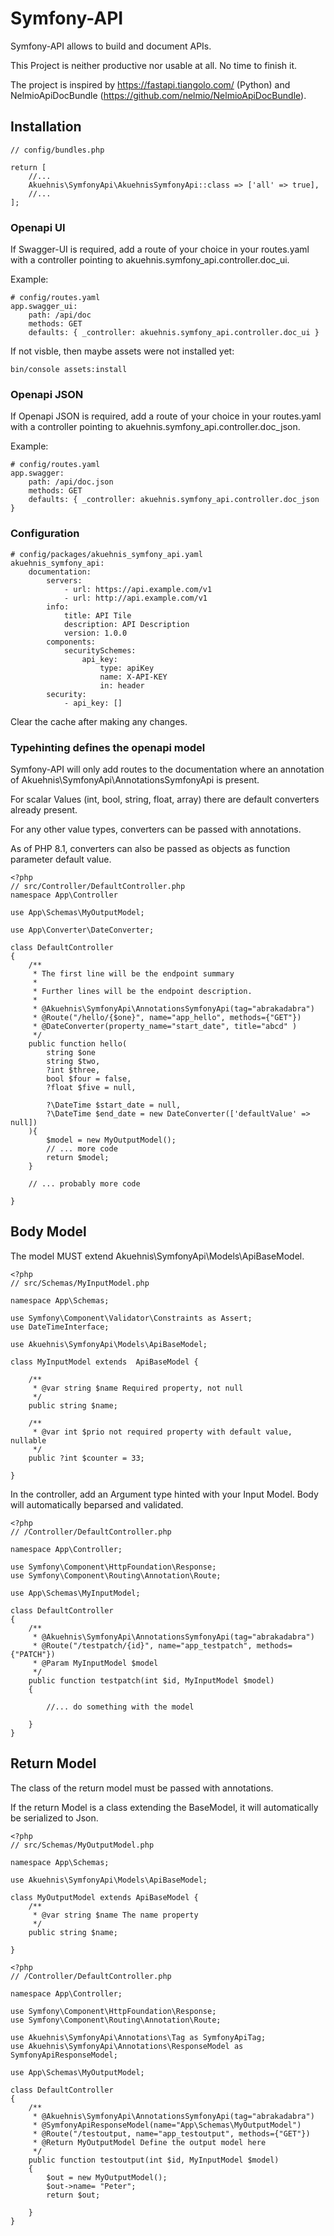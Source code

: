 # Symfony-API

Symfony-API allows to build and document APIs.

This Project is neither productive nor usable at all. No time to finish it.

The project is inspired by https://fastapi.tiangolo.com/ (Python) and NelmioApiDocBundle (https://github.com/nelmio/NelmioApiDocBundle).


## Installation

```
// config/bundles.php

return [
    //...
    Akuehnis\SymfonyApi\AkuehnisSymfonyApi::class => ['all' => true],
    //...
];

```

### Openapi UI

If Swagger-UI is required, add a route of your choice in your routes.yaml 
with a controller pointing to akuehnis.symfony_api.controller.doc_ui.

Example:

```
# config/routes.yaml
app.swagger_ui:
    path: /api/doc
    methods: GET
    defaults: { _controller: akuehnis.symfony_api.controller.doc_ui }

```

If not visble, then maybe assets were not installed yet:

```
bin/console assets:install
```

### Openapi JSON

If Openapi JSON is required, add a route of your choice in your routes.yaml 
with a controller pointing to akuehnis.symfony_api.controller.doc_json. 

Example: 

```
# config/routes.yaml
app.swagger:
    path: /api/doc.json
    methods: GET
    defaults: { _controller: akuehnis.symfony_api.controller.doc_json }
```

### Configuration

```
# config/packages/akuehnis_symfony_api.yaml
akuehnis_symfony_api:
    documentation:
        servers: 
            - url: https://api.example.com/v1
            - url: http://api.example.com/v1
        info:
            title: API Tile
            description: API Description
            version: 1.0.0
        components: 
            securitySchemes:
                api_key:
                    type: apiKey
                    name: X-API-KEY
                    in: header
        security:
            - api_key: [] 
```

Clear the cache after making any changes.

### Typehinting defines the openapi model

Symfony-API will only add routes to the documentation where an annotation of
Akuehnis\SymfonyApi\AnnotationsSymfonyApi is present.

For scalar Values (int, bool, string, float, array) there are default converters already present.

For any other value types, converters can be passed with annotations.

As of PHP 8.1, converters can also be passed as objects as  function parameter default value.

```
<?php
// src/Controller/DefaultController.php
namespace App\Controller

use App\Schemas\MyOutputModel;

use App\Converter\DateConverter;

class DefaultController
{
    /**
     * The first line will be the endpoint summary
     * 
     * Further lines will be the endpoint description.
     *
     * @Akuehnis\SymfonyApi\AnnotationsSymfonyApi(tag="abrakadabra")
     * @Route("/hello/{$one}", name="app_hello", methods={"GET"})
     * @DateConverter(property_name="start_date", title="abcd" )
     */
    public function hello(
        string $one
        string $two,
        ?int $three,
        bool $four = false,
        ?float $five = null,

        ?\DateTime $start_date = null,
        ?\DateTime $end_date = new DateConverter(['defaultValue' => null])
    ){
        $model = new MyOutputModel();
        // ... more code
        return $model;
    }

    // ... probably more code

}
```


## Body Model

The model MUST extend Akuehnis\SymfonyApi\Models\ApiBaseModel.

```
<?php
// src/Schemas/MyInputModel.php

namespace App\Schemas;

use Symfony\Component\Validator\Constraints as Assert;
use DateTimeInterface;

use Akuehnis\SymfonyApi\Models\ApiBaseModel; 

class MyInputModel extends  ApiBaseModel {

    /**
     * @var string $name Required property, not null
     */
    public string $name;

    /**
     * @var int $prio not required property with default value, nullable
     */
    public ?int $counter = 33;

}
```

In the controller, add an Argument type hinted with your Input Model. 
Body will automatically beparsed and validated.

```
<?php
// /Controller/DefaultController.php

namespace App\Controller;

use Symfony\Component\HttpFoundation\Response;
use Symfony\Component\Routing\Annotation\Route;

use App\Schemas\MyInputModel;

class DefaultController
{
    /**
     * @Akuehnis\SymfonyApi\AnnotationsSymfonyApi(tag="abrakadabra")
     * @Route("/testpatch/{id}", name="app_testpatch", methods={"PATCH"})
     * @Param MyInputModel $model 
     */
    public function testpatch(int $id, MyInputModel $model)
    {

        //... do something with the model

    }
}

```

## Return Model

The class of the return model must be passed with annotations.  

If the return Model is a class extending the BaseModel, it will automatically be serialized to Json.


```
<?php
// src/Schemas/MyOutputModel.php

namespace App\Schemas;

use Akuehnis\SymfonyApi\Models\ApiBaseModel;

class MyOutputModel extends ApiBaseModel {
    /**
     * @var string $name The name property
     */
    public string $name;

}
```

```
<?php
// /Controller/DefaultController.php

namespace App\Controller;

use Symfony\Component\HttpFoundation\Response;
use Symfony\Component\Routing\Annotation\Route;

use Akuehnis\SymfonyApi\Annotations\Tag as SymfonyApiTag;
use Akuehnis\SymfonyApi\Annotations\ResponseModel as SymfonyApiResponseModel;

use App\Schemas\MyOutputModel;

class DefaultController
{
    /**
     * @Akuehnis\SymfonyApi\AnnotationsSymfonyApi(tag="abrakadabra")
     * @SymfonyApiResponseModel(name="App\Schemas\MyOutputModel")
     * @Route("/testoutput, name="app_testoutput", methods={"GET"})
     * @Return MyOutputModel Define the output model here
     */
    public function testoutput(int $id, MyInputModel $model)
    {
        $out = new MyOutputModel();
        $out->name= "Peter";
        return $out;

    }
}

```

